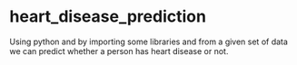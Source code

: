 # heart_disease_prediction
Using python and by importing some libraries and from a given set of data we can predict whether a person has heart disease or not.

